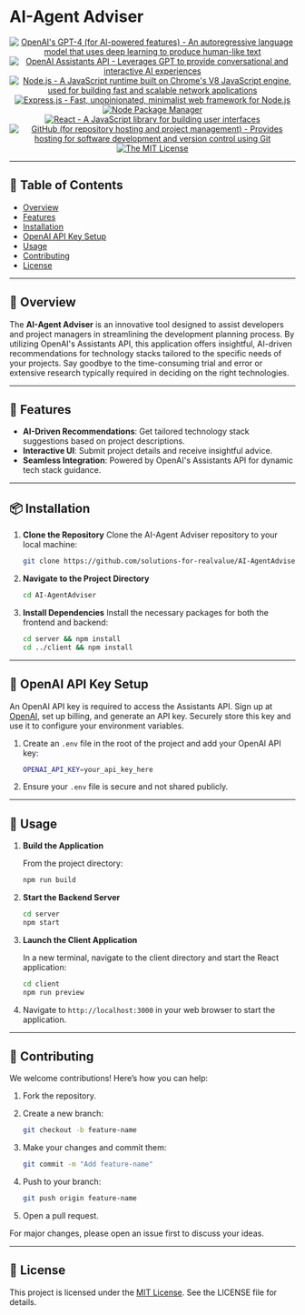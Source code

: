 # AI-Agent Adviser

<p align="center">
  <a href="https://www.openai.com/" >
        <img alt="OpenAI's GPT-4 (for AI-powered features) - An autoregressive language model that uses deep learning to produce human-like text" src="https://img.shields.io/static/v1.svg?label=OpenAI&message=GPT-4&color=brightgreen" /></a>
    <a href="https://platform.openai.com/docs/assistants/overview" >
        <img alt="OpenAI Assistants API - Leverages GPT to provide conversational and interactive AI experiences" src="https://img.shields.io/static/v1.svg?label=OpenAI&message=Assistants API&color=brightgreen" /></a>
    <a href="https://nodejs.org/" >
        <img alt="Node.js - A JavaScript runtime built on Chrome's V8 JavaScript engine, used for building fast and scalable network applications" src="https://img.shields.io/static/v1.svg?label=Node.js&message=JavaScript runtime&color=lightyellow" /></a>
  <a href="https://expressjs.com/" >
        <img alt="Express.js - Fast, unopinionated, minimalist web framework for Node.js" src="https://img.shields.io/static/v1.svg?label=Express.js&message=Web framework&color=green" /></a>
    <a href="https://www.npmjs.com/" >
        <img alt="Node Package Manager" src="https://img.shields.io/static/v1.svg?label=npm&message=packages&color=lightblue" /></a>
    <a href="https://reactjs.org/" >
        <img alt="React - A JavaScript library for building user interfaces" src="https://img.shields.io/static/v1.svg?label=React&message=UI library&color=blue" /></a>
    <a href="https://github.com/">
        <img alt="GitHub (for repository hosting and project management) - Provides hosting for software development and version control using Git" src="https://img.shields.io/static/v1.svg?label=GitHub&message=hosting&color=lightgrey" /></a>
    <a href="https://opensource.org/license/mit/">
        <img alt="The MIT License" src="https://img.shields.io/static/v1.svg?label=License&message=MIT&color=lightgreen" /></a>
</p>

---

## 📖 Table of Contents

- [Overview](#-overview)
- [Features](#-features)
- [Installation](#-installation)
- [OpenAI API Key Setup](#-openai-api-key-setup)
- [Usage](#-usage)
- [Contributing](#%F0%9F%A4%9D-contributing)
- [License](#%F0%9F%93%9C-license)

---

## 🌟 Overview

The **AI-Agent Adviser** is an innovative tool designed to assist developers and project managers in streamlining the development planning process. By utilizing OpenAI's Assistants API, this application offers insightful, AI-driven recommendations for technology stacks tailored to the specific needs of your projects. Say goodbye to the time-consuming trial and error or extensive research typically required in deciding on the right technologies.

---

## 🚀 Features

- **AI-Driven Recommendations**: Get tailored technology stack suggestions based on project descriptions.
- **Interactive UI**: Submit project details and receive insightful advice.
- **Seamless Integration**: Powered by OpenAI's Assistants API for dynamic tech stack guidance.

---

## 📦 Installation

1. **Clone the Repository**
   Clone the AI-Agent Adviser repository to your local machine:

   ```bash
   git clone https://github.com/solutions-for-realvalue/AI-AgentAdviser.git
   ```

2. **Navigate to the Project Directory**

   ```bash
   cd AI-AgentAdviser
   ```

3. **Install Dependencies**
   Install the necessary packages for both the frontend and backend:

   ```bash
   cd server && npm install
   cd ../client && npm install
   ```

---

## 🔑 OpenAI API Key Setup

An OpenAI API key is required to access the Assistants API. Sign up at [OpenAI][open-ai], set up billing, and generate an API key. Securely store this key and use it to configure your environment variables.

1. Create an `.env` file in the root of the project and add your OpenAI API key:

   ```bash
   OPENAI_API_KEY=your_api_key_here
   ```

2. Ensure your `.env` file is secure and not shared publicly.

---

## 🎯 Usage

1. **Build the Application**

   From the project directory:

   ```bash
   npm run build
   ```

2. **Start the Backend Server**

   ```bash
   cd server
   npm start
   ```

3. **Launch the Client Application**

   In a new terminal, navigate to the client directory and start the React application:

   ```bash
   cd client
   npm run preview
   ```

4. Navigate to `http://localhost:3000` in your web browser to start the application.

---

## 🤝 Contributing

We welcome contributions! Here’s how you can help:

1. Fork the repository.
2. Create a new branch:

   ```bash
   git checkout -b feature-name
   ```

3. Make your changes and commit them:

   ```bash
   git commit -m "Add feature-name"
   ```

4. Push to your branch:

   ```bash
   git push origin feature-name
   ```

5. Open a pull request.

For major changes, please open an issue first to discuss your ideas.

---

## 📜 License

This project is licensed under the [MIT License][mit-license]. See the LICENSE file for details.

[open-ai]: <https://openai.com/>
[mit-license]: <https://github.com/solutions-for-realvalue/TechStackAdvisor/blob/main/LICENSE>
